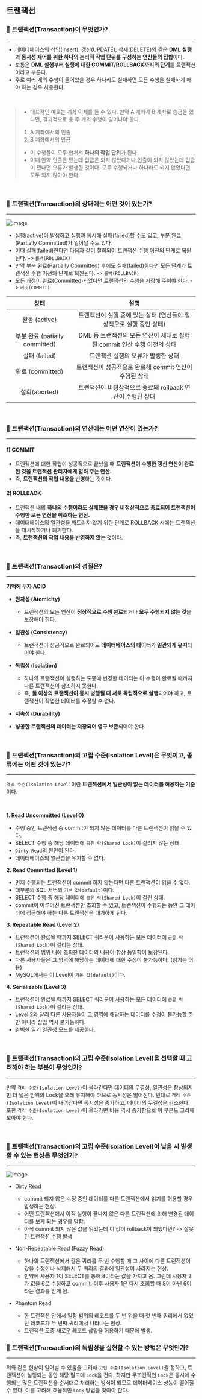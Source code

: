 
## 트랜잭션 
### 📌 트랜잭션(Transaction)이 무엇인가? 
---
- 데이터베이스의 삽입(Insert), 갱신(UPDATE), 삭제(DELETE)와 같은 **DML 실행과 동시성 제어를 위한 하나의 논리적 작업 단위를 구성하는 연산들의 집합**이다.
- 보통은 **DML 실행부터 실행에 대한 COMMIT/ROLLBACK까지의 단계**를 트랜잭션이라고 부른다.
- 주로 여러 개의 수행이 들어왔을 경우 하나라도 실패하면 모든 수행을 실패하게 해야 하는 경우 사용한다.

<br>

>  - 대표적인 예로는 계좌 이체를 들 수 있다. 만약 A 계좌가 B 계좌로 송금을 했다면, 결과적으로 총 두 개의 수행이 일어나야 한다.
>  1) A 계좌에서의 인출
>  2) B 계좌에서의 입금
>- 이 수행들이 모두 합쳐져 **하나의 작업 단위**가 된다.
>- 이때 만약 인출은 됐는데 입금은 되지 않았다거나 인출이 되지 않았는데 입금이 됐다면 오류가 발생한 것이다. 모두 수행되거나 하나라도 되지 않았다면 모두 되지 않아야 한다.

<br>

### 📌 트랜잭션(Transaction)의 상태에는 어떤 것이 있는가?
---
![image](https://github.com/amazinguss/cs_study/assets/39427152/251e7fd6-d7e2-48ac-9878-0eb64cb35a88)
- 실행(active)이 발생하고 실행과 동시에 실패(failed)할 수도 있고, 부분 완료(Partially Committed)가 일어날 수도 있다.
- 이때 실패(failed)한다면 다음과 같이 철회되어 트랜잭션 수행 이전의 단계로 복원된다. -> `롤백(ROLLBACK)`
- 만약 부분 완료(Partially Committed) 후에도 실패(failed)한다면 모든 단계가 트랜잭션 수행 이전의 단계로 복원된다. -> `롤백(ROLLBACK)`
- 모든 과정이 완료(Committed)되었다면 트랜잭션의 수행을 저장해 주어야 한다. -> `커밋(COMMIT)`

|상태|설명|
|:---:|:---:|
|활동 (active)|트랜잭션이 실행 중에 있는 상태 (연산들이 정상적으로 실행 중인 상태)|
|부분 완료 (patially committed)|DML 등 트랜잭션의 모든 연산이 제대로 실행된 commit 연산 수행 이전의 상태|
|실패 (failed)|트랜잭션 실행의 오류가 발생한 상태|
|완료 (committed)|트랜잭션이 성공적으로 완료해 commit 연산이 수행된 상태|
|철회(aborted)|트랜잭션이 비정상적으로 종료돼 rollback 연산이 수행된 상태|


<br>

### 📌 트랜잭션(Transaction)의 연산에는 어떤 연산이 있는가? 
---
#### 1) COMMIT
- 트랜잭션에 대한 작업이 성공적으로 끝났을 때 **트랜잭션이 수행한 갱신 연산이 완료된 것을 트랜잭션 관리자에게 알려 주는 연산.**
- 즉, **트랜잭션의 작업 내용을 반영**하는 것이다.

#### 2) ROLLBACK
- 트랜잭션 내의 **하나의 수행이라도 실패했을 경우 비정상적으로 종료되어 트랜잭션이 수행한 모든 연산을 취소하는 연산.**
- 데이터베이스의 일관성을 깨트리지 않기 위한 단계로 ROLLBACK 시에는 트랜잭션을 재시작하거나 폐기한다.
- 즉, **트랜잭션의 작업 내용을 반영하지 않는 것**이다.

<br>

### 📌 트랜잭션(Transaction)의 성질은? 
---
 **기억해 두자 ACID**
- **원자성 (Atomicity)**
  - 트랜잭션의 모든 연산이 **정상적으로 수행 완료**되거나 **모두 수행되지 않는 것**을 보장해야 한다.
 
- **일관성 (Consistency)**
  - 트랜잭션이 성공적으로 완료되어도 **데이터베이스의 데이터가 일관되게 유지**되어야 한다.

- **독립성 (Isolation)**
  - 하나의 트랜잭션이 실행하는 도중에 변경한 데이터는 이 수행이 완료될 때까지 다른 트랜잭션이 참조하지 못한다.
  - 즉, **둘 이상의 트랜잭션이 동시 병행될 때 서로 독립적으로 실행**되어야 하고, 트랜잭션이 작업한 데이터를 수정할 수 없다.

- **지속성 (Durability)**
- **성공한 트랜잭션의 데이터는 저장되어 영구 보존**되어야 한다.

<br>

### 📌 트랜잭션(Transaction)의 고립 수준(Isolation Level)은 무엇이고, 종류에는 어떤 것이 있는가?
---
`격리 수준(Isolation Level)`이란 **트랜잭션에서 일관성이 없는 데이터를 허용하는 기준**이다.

<br>

**1. Read Uncommitted (Level 0)**
  - 수행 중인 트랜잭션 중 commit이 되지 않은 데이터를 다른 트랜잭션이 읽을 수 있다.
  - SELECT 수행 중 해당 데이터에 `공유 락(Shared Lock)`이 걸리지 않는 상태.
  - `Dirty Read`의 원인이 된다.
  - 데이터베이스의 일관성을 유지할 수 없다.

**2. Read Committed (Level 1)**
  - 먼저 수행되는 트랜잭션이 commit 하지 않는다면 다른 트랜잭션이 읽을 수 없다. 
  - 대부분의 SQL 서버의 `기본 값(default)`이다.
  - SELECT 수행 중 해당 데이터에  `공유 락(Shared Lock)`이 걸린 상태.
  - commit이 이루어진 트랜잭션만 조회할 수 있고, 트랜잭션이 수행되는 동안 그 데이터에 접근해야 하는 다른 트랜잭션은 대기하게 된다.

**3. Repeatable Read (Level 2)**
  - 트랜잭션이 완료될 때까지 SELECT 쿼리문이 사용하는 모든 데이터에 `공유 락(Shared Lock)`이 걸리는 상태.
  - 트랜잭션의 범위 내에 조회한 데이터의 내용이 항상 동일함이 보장된다.
  - 다른 사용자들은 그 영역에 해당하는 데이터에 대한 수정이 불가능하다. (읽기는 허용)
  - MySQL에서는 이 Level이 `기본 값(default)`이다.

**4. Serializable (Level 3)**
  - 트랜잭션이 완료될 때까지 SELECT 쿼리문이 사용하는 모든 데이터에 `공유 락(Shared Lock)`이 걸리는 상태.
  - Level 2와 달리 다른 사용자들이 그 영역에 해당하는 데이터를 수정이 불가능할 뿐만 아니라 삽입 역시 불가능하다.
  - 완벽한 읽기 일관성 모드를 제공한다.
  
<br>

### 📌 트랜잭션(Transaction)의 고립 수준(Isolation Level)을 선택할 때 고려해야 하는 부분이 무엇인가?
---
만약 `격리 수준(Isolation Level)`이 올라간다면 데이터의 무결성, 일관성은 향상되지만 더 넓은 범위의 Lock을 오래 유지해야 하므로 동시성은 떨어진다.
반대로 `격리 수준(Isolation Level)`이 내려간다면 동시성은 증가하고, 데이터의 무결성은 감소한다.
또한 `격리 수준(Isolation Level)`이 올라가면 비용 역시 증가함으로 이 부분도 고려해 보아야 한다.

<br>

### 📌 트랜잭션(Transaction)의 고립 수준(Isolation Level)이 낮을 시 발생할 수 있는 현상은 무엇인가?
---
![image](https://github.com/amazinguss/cs_study/assets/39427152/3b5348cd-649b-4a1d-9e9f-f9a7b0eb435b)
- Dirty Read
  - commit 되지 않은 수정 중인 데이터를 다른 트랜잭션에서 읽기를 허용할 경우 발생하는 현상.
  - 어떤 트랜잭션에서 아직 실행이 끝나지 않은 다른 트랜잭션에 의해 변경된 데이터를 보게 되는 경우를 말함.
  - 아직 commit 되지 않은 값을 읽었는데 이 값이 rollback이 되었다면? -> 잘못된 트랜잭션 수행 발생
 
- Non-Repeatable Read (Fuzzy Read)
  - 하나의 트랜잭션에서 같은 쿼리를 두 번 수행할 때 그 사이에 다른 트랜잭션이 값을 수정이나 삭제해서 두 쿼리의 결과에 일관성이 사라지는 현상.
  - 만약에 사용자 1이 SELECT를 통해 8이라는 값을 가지고 옴. 그런데 사용자 2가 값을 6로 수정하고 commit. 이후 사용자 1은 다시 조회할 때 8이 아닌 6이라는 결과를 받게 됨.
  
- Phantom Read
  - 한 트랜잭션 안에서 일정 범위의 레코드를 두 번 읽을 때 첫 번째 쿼리에서 없었던 레코드가 두 번째 쿼리에서 나타나는 현상.
  - 트랜잭션 도중 새로운 레코드 삽입을 허용하기 때문에 발생.
 

### 📌 트랜잭션(Transaction)의 독립성을 실현할 수 있는 방법은 무엇인가?
---
위와 같은 현상이 일어날 수 있음을 고려해 `고립 수준(Isolation Level)`을 정하고, 트랜잭션이 실행되는 동안 해당 필드에 `Lock`을 건다. 
하지만 무조건적인 `Lock`은 동시에 수행되는 많은 트랜잭션을 순서대로 처리하는 방식이 되므로 데이터베이스 성능이 떨어질 수 있다.
이를 고려해 효율적인 `Lock` 방법을 찾아야 한다.

